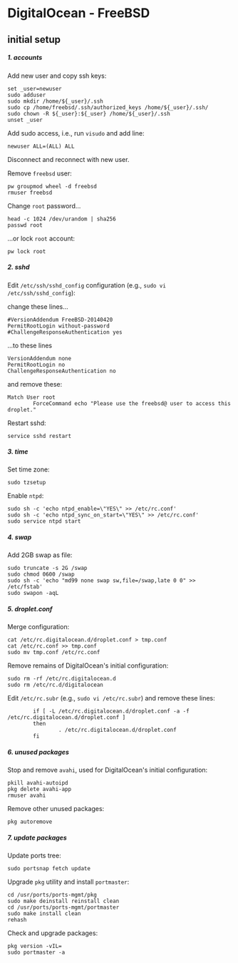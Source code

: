# DigitalOcean - FreeBSD
## initial setup
##### 1. accounts
Add new user and copy ssh keys:
```
set _user=newuser
sudo adduser
sudo mkdir /home/${_user}/.ssh
sudo cp /home/freebsd/.ssh/authorized_keys /home/${_user}/.ssh/
sudo chown -R ${_user}:${_user} /home/${_user}/.ssh
unset _user
```
Add sudo access, i.e., run `visudo` and add line:
```
newuser ALL=(ALL) ALL
```
Disconnect and reconnect with new user.  

Remove `freebsd` user:
```
pw groupmod wheel -d freebsd
rmuser freebsd
```
Change `root` password...
```
head -c 1024 /dev/urandom | sha256
passwd root
```
...or lock `root` account:
```
pw lock root
```
##### 2. sshd
Edit `/etc/ssh/sshd_config` configuration (e.g., `sudo vi /etc/ssh/sshd_config`):  

change these lines...
```
#VersionAddendum FreeBSD-20140420
PermitRootLogin without-password
#ChallengeResponseAuthentication yes
```
...to these lines
```
VersionAddendum none
PermitRootLogin no
ChallengeResponseAuthentication no
```
and remove these:
```
Match User root
        ForceCommand echo "Please use the freebsd@ user to access this droplet."
```
Restart sshd:
```
service sshd restart
```

##### 3. time
Set time zone:
```
sudo tzsetup
```
Enable `ntpd`:
```
sudo sh -c 'echo ntpd_enable=\"YES\" >> /etc/rc.conf'
sudo sh -c 'echo ntpd_sync_on_start=\"YES\" >> /etc/rc.conf'
sudo service ntpd start
```

##### 4. swap
Add 2GB swap as file:
```
sudo truncate -s 2G /swap
sudo chmod 0600 /swap
sudo sh -c 'echo "md99 none swap sw,file=/swap,late 0 0" >> /etc/fstab'
sudo swapon -aqL
```

##### 5. droplet.conf
Merge configuration:
```
cat /etc/rc.digitalocean.d/droplet.conf > tmp.conf
cat /etc/rc.conf >> tmp.conf
sudo mv tmp.conf /etc/rc.conf
```
Remove remains of DigitalOcean's initial configuration:
```
sudo rm -rf /etc/rc.digitalocean.d
sudo rm /etc/rc.d/digitalocean
```
Edit `/etc/rc.subr` (e.g., `sudo vi /etc/rc.subr`) and remove these lines:
```
        if [ -L /etc/rc.digitalocean.d/droplet.conf -a -f /etc/rc.digitalocean.d/droplet.conf ]
        then
                . /etc/rc.digitalocean.d/droplet.conf
        fi
```

##### 6. unused packages
Stop and remove `avahi`, used for DigitalOcean's initial configuration:
```
pkill avahi-autoipd
pkg delete avahi-app
rmuser avahi
```
Remove other unused packages:
```
pkg autoremove
```

##### 7. update packages
Update ports tree:
```
sudo portsnap fetch update
```
Upgrade `pkg` utility and install `portmaster`:
```
cd /usr/ports/ports-mgmt/pkg
sudo make deinstall reinstall clean
cd /usr/ports/ports-mgmt/portmaster
sudo make install clean
rehash
```
Check and upgrade packages:
```
pkg version -vIL=
sudo portmaster -a
```



